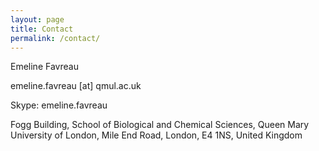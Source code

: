 ```yaml
---
layout: page
title: Contact
permalink: /contact/
---
```


Emeline Favreau

emeline.favreau [at] qmul.ac.uk

Skype: emeline.favreau

Fogg Building,
School of Biological and Chemical Sciences,
Queen Mary University of London,
Mile End Road,
London,
E4 1NS,
United Kingdom
